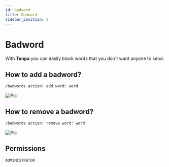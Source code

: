 ```yaml
---
id: badword
title: Badword
sidebar_position: 2
---
```


# Badword
With **Tenpa** you can easily block words that you don't want anyone to send.


## How to add a badword?
`/badwords action: add word: word`

![Pic](/img/config_badword_add.gif)

## How to remove  a badword?
`/badwords action: remove word: word`

![Pic](/img/config_badword_remove.gif)

## Permissions
`ADMINISTRATOR`
